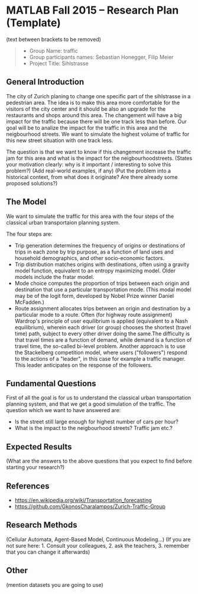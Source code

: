 # MATLAB Fall 2015 – Research Plan (Template)
(text between brackets to be removed)

> * Group Name: traffic
> * Group participants names: Sebastian Honegger, Filip Meier
> * Project Title: Sihlstrasse

## General Introduction

The city of Zurich planing to change one specific part of the sihlstrasse in a pedestrian area. The idea is to make this area more comfortable for the visitors of the city center and it should be also an upgrade for the restaurants and shops around this area.
The changement will have a big impact for the traffic because there will be one track less than before.
Our goal will be to analize the impact for the traffic in this area and the neigbourhood streets. We want to simulate the highest volume of traffic for this new street situation with one track less.

The question is that we want to know if this changement increase the traffic jam for this area and what is the impact for the neigbourhoodstreets.
(States your motivation clearly: why is it important / interesting to solve this problem?)
(Add real-world examples, if any)
(Put the problem into a historical context, from what does it originate? Are there already some proposed solutions?)

## The Model

We want to simulate the traffic for this area with the four steps of the classical urban transportaion planning system.

The four steps are:
- Trip generation determines the frequency of origins or destinations of trips in each zone by trip purpose, as a function of land uses and household demographics, and other socio-economic factors.
- Trip distribution matches origins with destinations, often using a gravity model function, equivalent to an entropy maximizing model. Older models include the fratar model.
- Mode choice computes the proportion of trips between each origin and destination that use a particular transportation mode. (This modal model may be of the logit form, developed by Nobel Prize winner Daniel McFadden.)
- Route assignment allocates trips between an origin and destination by a particular mode to a route. Often (for highway route assignment) Wardrop's principle of user equilibrium is applied (equivalent to a Nash equilibrium), wherein each driver (or group) chooses the shortest (travel time) path, subject to every other driver doing the same.The difficulty is that travel times are a function of demand, while demand is a function of travel time, the so-called bi-level problem. Another approach is to use the Stackelberg competition model, where users ("followers") respond to the actions of a "leader", in this case for example a traffic manager. This leader anticipates on the response of the followers.



## Fundamental Questions

First of all the goal is for us to understand the classical urban transportation planning system, and that we get a good simulation of the traffic.
The question which we want to have answered are:
- Is the street still large enough for highest number of cars per hour?
- What is the impact to the neigbourhood streets? Traffic jam etc.?

## Expected Results

(What are the answers to the above questions that you expect to find before starting your research?)


## References 

- https://en.wikipedia.org/wiki/Transportation_forecasting
- https://github.com/GkonosCharalampos/Zurich-Traffic-Group



## Research Methods

(Cellular Automata, Agent-Based Model, Continuous Modeling...) (If you are not sure here: 1. Consult your colleagues, 2. ask the teachers, 3. remember that you can change it afterwards)


## Other

(mention datasets you are going to use)

